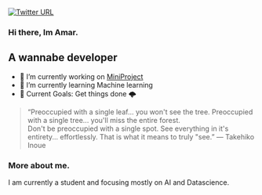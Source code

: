 [![Twitter URL](https://img.shields.io/twitter/follow/Amar65266)](https://twitter.com/Amar65266)

### Hi there, Im Amar.

## A wannabe developer
- 🔭 I’m currently working on [MiniProject](https://github.com/Amar033/Miniproj_s5)
- 🌱 I’m currently learning Machine learning
- 🦩 Current Goals: Get things done 🌩️

>“Preoccupied with a single leaf... you won't see the tree. Preoccupied with a single tree... you'll miss the entire forest.<br> Don't be preoccupied with a single spot. See everything in it's entirety... effortlessly. That is what it means to truly "see.”
― Takehiko Inoue

### More about me.
  I am currently a student and focusing  mostly on AI and Datascience.
  


